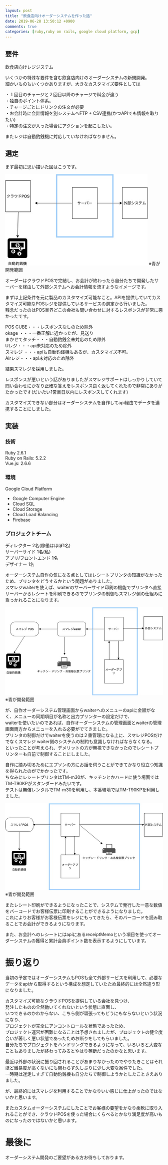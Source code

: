 ```yaml
---
layout: post
title: "飲食店向けオーダーシステムを作った話"
date: 2019-06-28 13:50:12 +0900
comments: true
categories: [ruby,ruby on rails, google cloud platform, gcp]
---
```


## 要件

飲食店向けレジジステム  
  
いくつかの特殊な要件を含む飲食店向けのオーダーシステムの新規開発。  
細かいものもいくつかありますが、大きなカスタマイズ要件としては  
  
・１回目のチャージと２回目以降のチャージで料金が違う  
・独自のポイント体系。  
・チャージごとにドリンクの注文が必要  
・お会計時に会計情報を別システムへFTP + CSV連携(かつAPIでも情報を取りたい)  
・特定の注文が入った場合にアクションを起こしたい。  
  
またレジは自動釣銭機に対応していなければなりません。  

<!-- more -->
  
<script async src="//pagead2.googlesyndication.com/pagead/js/adsbygoogle.js"></script>
<ins class="adsbygoogle"
     style="display:block; text-align:center;"
     data-ad-layout="in-article"
     data-ad-format="fluid"
     data-ad-client="ca-pub-7039502723411845"
     data-ad-slot="8206045005"></ins>
<script>
     (adsbygoogle = window.adsbygoogle || []).push({});
</script>


## 選定

まず最初に思い描いた図はこうです。  

<img src="/images/blog/20190628/regi_0.jpg">  
※青が開発範囲

オーダーはクラウドPOSで完結し、お会計が終わったら自分たちで開発したサーバーを経由して外部システムへお会計情報を流すようなイメージです。  

まずは上記条件を元に製品のカスタマイズ可能なこと。APIを提供していてカスタマイズ可能なPOSレジを提供しているサービスの選定から行いました。  
残念だったのはPOS業界どこの会社も問い合わせに対するレスポンスが非常に悪かったです。  
  
POS CUBE・・・レスポンスなしのため除外  
okage ・・・一番正解に近かったが、見送り  
まかせてタッチ・・・自動釣銭金未対応のため除外  
Uレジ・・・api未対応のため除外  
スマレジ ・・・apiも自動釣銭機もあるが、カスタマイズ不可。  
Airレジ・・・api未対応のため除外
  
結果スマレジを採用しました。  
  
レスポンスが悪いという話がありましたがスマレジサポートはしっかりしていて問い合わせにかなり正確な答えをレスポンス良く返してくれたので非常にありがたかったです(だいたい1営業日以内にレスポンスしてくれます)  
  
カスタマイズできない部分はオーダーシステムを自作してapi経由でデータを連携することにしました。  

## 実装

### 技術  
Ruby 2.6.1  
Ruby on Rails: 5.2.2  
Vue.js: 2.6.6
  
### 環境  
Google Cloud Platform  
- Google Computer Engine  
- Cloud SQL  
- Cloud Storage  
- Cloud Load Balancing  
- Firebase  
  
### プロジェクトチーム  
ディレクター 2名(稼働はほぼ1名)  
サーバーサイド 1名(私)  
アプリ/フロントエンド 1名  
デザイナー 1名  
  
オーダーシステム自作の気になる点としてはレシートプリンタの知識がなかったため、プリンタをどうするかという問題がありました。  
スマレジwaiterを使えば、waiterのサーバーサイド印刷の機能でプリンタへ直接サーバーからレシートを印刷できるのでプリンタの制御もスマレジ側の仕組みに乗っかれることになります。  
  
<img src="/images/blog/20190628/regi_2.jpg">  
※青が開発範囲
  
が、自作オーダーシステム管理画面からwaiterへのメニューのapiに金額がなく、メニューの同期項目が名称と出力プリンターの設定だけで、  
waiterを使いたいのであれば、自作オーダーシステムの管理画面とwaiterの管理画面両方からメニューを入れる必要がでてきました。  
プリンタの制御だけでwaiterを使うのは２重管理になる上に、スマレジPOSだけでなくスマレジ waiter側のシステムの制約も意識しなければならなくなる。  
といったことが考えられ、デメリットの方が無視できなかったのでレシートプリンターも自前で制御することにしました。  
  
自作に踏み切るためにエプソンの方にお話を伺うことができてかなり役立つ知識を得られたのがでかかったです。  
ちなみにレシートプリンタはTM-m30が、キッチンとかハードに使う場面ではTM-T90KPがスタンダードみたいです。  
テストは無償レンタルでTM-m30を利用し、本番環境ではTM-T90KPを利用しました。  

<img src="/images/blog/20190628/regi_1.jpg">  
※青が開発範囲

またレシート印刷ができるようになったことで、システムで発行した一意な数値をバーコードでお客様伝票に印刷することができるようになりました。  
これによりお客様がお客様伝票をレジにもってきたら、そのバーコードを読み取ることでお会計ができるようになります。  
  
また、お会計へのレシートにはapiにあるreceiptMemoという項目を使ってオーダーシステムの獲得と累計会員ポイント数を表示するようにしています。  

# 振り返り

当初の予定ではオーダーシステムもPOSも全て外部サービスを利用して、必要なデータをapiから取得するという構成を想定していたため最終的には全然違う形になりました。  
  
カスタマイズ可能なクラウドPOSを提供している会社を見つけ、  
発注したものの全然動いてくれないという状態に直面し、  
いつできるのかわからない、こちら側が頑張ってもどうにもならないという状況になり、  
プロジェクトが完全にアンコントロールな状態であったため、  
プロジェクト運営が困難になることは予想されましたが、プロジェクトの健全度合いが著しく悪い状態であったためお断りをしてもらいました。  
自分たちでプロジェクトをハンドリングできるようになって、いろいろと大変なこともありましたが終わってみるとやはり英断だったのかなと思います。  
  
最近は外部の状況に振り回されることがあまりなかったのでやりたきことはそれほど難易度が高くないにも関わらず久しぶりに少し大変な案件でした。  
一時期は迷走しすぎて自動釣銭機も自分たちで制御しようかとしたことさえありました。  
  
が、最終的にはスマレジを利用することでかなりいい感じに仕上がったのではないかと思います。  

またカスタムオーダーシステムにしたことでお客様の要望をかなり柔軟に取り入れることができ、クラウドPOSを使った場合にくらべるとかなり満足度が高いものになったのではないかと思います。  

# 最後に

オーダーシステム開発のご要望がある方お待ちしております。  
